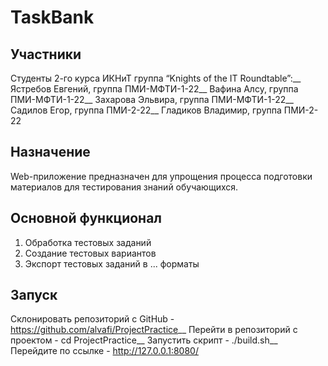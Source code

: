 # TaskBank

## Участники
Студенты 2-го курса ИКНиТ группа “Knights of the IT Roundtable”:__
Ястребов Евгений, группа ПМИ-МФТИ-1-22__
Вафина Алсу, группа ПМИ-МФТИ-1-22__
Захарова Эльвира, группа ПМИ-МФТИ-1-22__ 
Садилов Егор, группа ПМИ-2-22__
Гладиков Владимир, группа ПМИ-2-22

## Назначение
Web-приложение предназначен для упрощения процесса подготовки материалов для тестирования знаний обучающихся.

## Основной функционал
1. Обработка тестовых заданий
2. Создание тестовых вариантов
3. Экспорт тестовых заданий в ... форматы 

## Запуск
Склонировать репозиторий с GitHub - https://github.com/alvafi/ProjectPractice__
Перейти в репозиторий с проектом - cd ProjectPractice__
Запустить скрипт - ./build.sh__
Перейдите по ссылке - http://127.0.0.1:8080/

